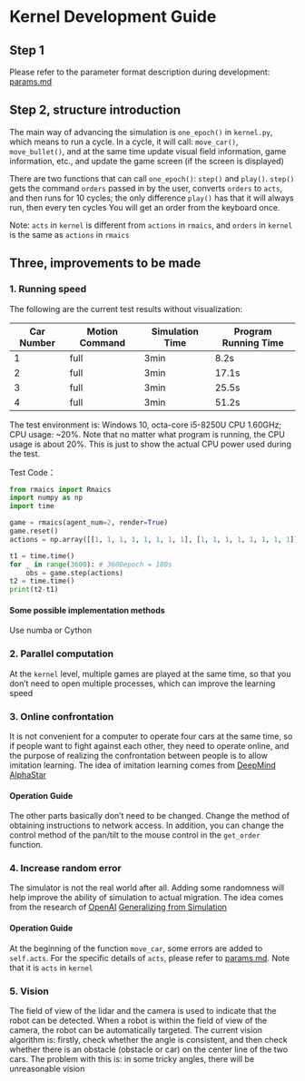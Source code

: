 # Kernel Development Guide

## Step 1

Please refer to the parameter format description during development: [params.md](./params.md)

## Step 2, structure introduction

The main way of advancing the simulation is `one_epoch()` in `kernel.py`, which means to run a cycle. In a cycle, it 
will call: `move_car()`, `move_bullet()`, and at the same time update visual field information, game information, etc.,
and update the game screen (if the screen is displayed)

There are two functions that can call `one_epoch()`: `step()` and `play()`.
`step()` gets the command `orders` passed in by the user, converts `orders` to `acts`, and then runs 
for 10 cycles; the only difference `play()` has that it will always run, then every ten cycles 
You will get an order from the keyboard once. 

Note: `acts` in `kernel` is different from `actions` in `rmaics`, and 
`orders` in `kernel` is the same as `actions` in `rmaics`

## Three, improvements to be made

### 1. Running speed

The following are the current test results without visualization:

|Car Number|Motion Command|Simulation Time|Program Running Time|
|-|-|-|-|
|1|full|3min|8.2s|
|2|full|3min|17.1s|
|3|full|3min|25.5s|
|4|full|3min|51.2s|

The test environment is: Windows 10, octa-core i5-8250U CPU 1.60GHz; CPU usage: ~20%. Note that no matter 
what program is running, the CPU usage is about 20%. This is just to show the actual CPU power used during the test.


Test Code：

```python
from rmaics import Rmaics
import numpy as np
import time

game = rmaics(agent_num=2, render=True)
game.reset()
actions = np.array([[1, 1, 1, 1, 1, 1, 1, 1], [1, 1, 1, 1, 1, 1, 1, 1]])

t1 = time.time()
for _ in range(3600): # 3600epoch = 180s
    obs = game.step(actions)
t2 = time.time()
print(t2-t1)
```

#### Some possible implementation methods

Use numba or Cython

### 2. Parallel computation

At the `kernel` level, multiple games are played at the same time, so that you don’t need to 
open multiple processes, which can improve the learning speed

### 3. Online confrontation

It is not convenient for a computer to operate four cars at the same time, so if people want to fight 
against each other, they need to operate online, and the purpose of realizing the confrontation between 
people is to allow imitation learning. The idea of imitation learning comes 
from [DeepMind](https://deepmind.com/) [AlphaStar](https://deepmind.com/blog/alphastar-mastering-real-time-strategy-game-starcraft-ii/)

#### Operation Guide

The other parts basically don’t need to be changed. Change the method of obtaining instructions to 
network access. In addition, you can change the control method of the pan/tilt to the mouse control in 
the `get_order` function.

### 4. Increase random error

The simulator is not the real world after all. Adding some randomness will help improve the ability 
of simulation to actual migration. The idea comes from the research 
of [OpenAI](https://openai.com/) [Generalizing from Simulation](https://blog.openai.com/generalizing-from-simulation/)

#### Operation Guide

At the beginning of the function `move_car`, some errors are added to `self.acts`. For the specific 
details of `acts`, please refer to [params.md](./params.md). Note that it is `acts` in `kernel`

### 5. Vision

The field of view of the lidar and the camera is used to indicate that the robot can be detected. When a robot 
is within the field of view of the camera, the robot can be automatically targeted. The current vision 
algorithm is: firstly, check whether the angle is consistent, and then check whether there is 
an obstacle (obstacle or car) on the center line of the two cars. The problem with this is: in some 
tricky angles, there will be unreasonable vision